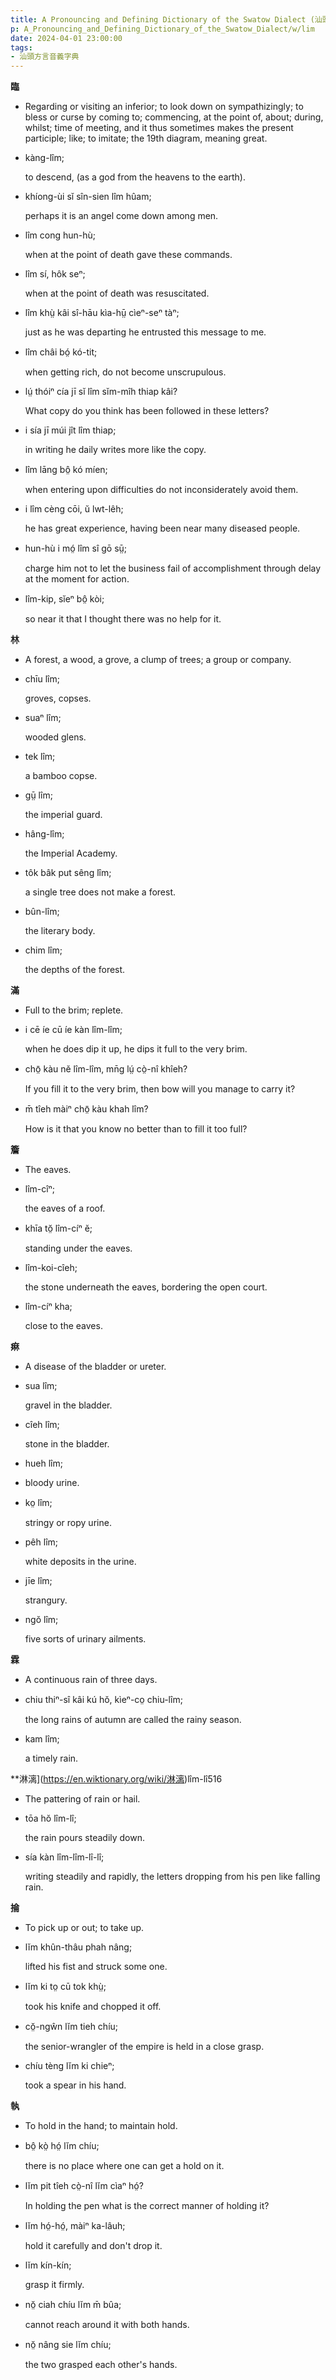 ```yaml
---
title: A Pronouncing and Defining Dictionary of the Swatow Dialect (汕頭方言音義字典) / lim
p: A_Pronouncing_and_Defining_Dictionary_of_the_Swatow_Dialect/w/lim
date: 2024-04-01 23:00:00
tags: 
- 汕頭方言音義字典
---
```



**臨**
- Regarding or visiting an inferior; to look down on sympathizingly; to bless or curse by coming to; commencing, at the  point of, about; during, whilst; time of meeting, and it thus sometimes  makes the present participle; like; to imitate; the 19th diagram,  meaning great.

- kàng-lîm;

  to descend, (as a god from the heavens to the earth).

- khíong-ùi sĭ sîn-sien lîm hûam;

  perhaps it is an angel come down among men.

- lîm cong hun-hù;

  when at the point of death gave these commands.

- lîm sí, hôk seⁿ;

  when at the point of death was resuscitated.

- lîm khṳ̀ kâi sî-hāu kìa-hṳ̄ cìeⁿ-seⁿ tàⁿ;

  just as he was departing he entrusted this message to me.

- lîm châi bó̤ kó-tit;

  when getting rich, do not become unscrupulous.

- lṳ́ thóiⁿ cía jī sĭ lîm sĭm-mîh thiap kâi?

  What copy do you think has been followed in these letters?

- i sía jī múi jît lîm thiap;

  in writing he daily writes more like the copy.

- lîm lāng bô̤ kó míen;

  when entering upon difficulties do not inconsiderately avoid them.

- i lîm cèng cōi, ŭ lwt-lêh;

  he has great experience, having been near many diseased people.

- hun-hù i mó̤ lîm sî gō sṳ̄;

  charge him not to let the business fail of accomplishment through delay at the moment for action.

- lîm-kip, sĭeⁿ bô̤ kòi;

  so near it that I thought there was no help for it.

**林**
- A forest, a wood, a grove, a clump of trees; a group or company.

- chīu lîm;

  groves, copses.

- suaⁿ lîm;

  wooded glens.

- tek lîm;

  a bamboo copse.

- gṳ̄ lîm;

  the imperial guard.

- hâng-lîm;

  the Imperial Academy.

- tôk bâk put sêng lîm;

  a single tree does not make a forest.

- bûn-lîm;

  the literary body.

- chim lîm;

  the depths of the forest.

**滿**
- Full to the brim; replete.

- i cē íe cū íe kàn lîm-lîm;

  when he does dip it up, he dips it full to the very brim.

- chō̤ kàu nĕ lîm-lîm, mn̄g lṳ́ cò̤-nî khîeh?

  If you fill it to the very brim, then bow will you manage to carry it?

- m̄ tîeh màiⁿ chō̤ kàu khah lîm?

  How is it that you know no better than to fill it too full?

**簷**
- The eaves.

- lîm-cîⁿ;

  the eaves of a roof.

- khīa tŏ̤ lîm-cíⁿ ĕ;

  standing under the eaves.

- lîm-koi-cîeh;

  the stone underneath the eaves, bordering the open court.

- lîm-cíⁿ kha;

  close to the eaves.

**痳**
- A disease of the bladder or ureter.

- sua lîm;

  gravel in the bladder.

- cîeh lîm;

  stone in the bladder.

- hueh lîm;

- bloody urine.

- ko̤ lîm;

  stringy or ropy urine.

- pêh lîm;

  white deposits in the urine.

- jīe lîm;

  strangury.

- ngŏ lîm;

  five sorts of urinary ailments.

**霖**
- A continuous rain of three days.

- chiu thiⁿ-sî kâi kú hŏ, kìeⁿ-co̤ chiu-lîm;

  the long rains of autumn are called the rainy season.

- kam lîm;

  a timely rain.

**淋漓](https://en.wiktionary.org/wiki/淋漓)lîm-lî516
- The pattering of rain or hail.

- tōa hŏ lîm-lî;

  the rain pours steadily down.

- sía kàn lîm-lîm-lî-lî;

  writing steadily and rapidly, the letters dropping from his pen like falling rain.

**掄**
- To pick up or out; to take up.

- lĭm khûn-thâu phah nâng;

  lifted his fist and struck some one.

- lĭm ki to̤ cū tok khṳ̀;

  took his knife and chopped it off.

- cŏ̤-ngŵn lĭm tieh chíu;

  the senior-wrangler of the empire is held in a close grasp.

- chíu tèng lĭm ki chieⁿ;

  took a spear in his hand.

**執**
- To hold in the hand; to maintain hold.

- bô̤ kò̤ hó̤ lĭm chíu;

  there is no place where one can get a hold on it.

- lĭm pit tîeh cò̤-nî lĭm cìaⁿ hó̤?

  In holding the pen what is the correct manner of holding it?

- lĭm hó̤-hó̤, màiⁿ ka-lâuh;

  hold it carefully and don't drop it.

- lĭm kín-kín;

  grasp it firmly.

- nŏ̤ ciah chíu lĭm m̄ bûa;

  cannot reach around it with both hands.

- nŏ̤ nâng sie lĭm chíu;

  the two grasped each other's hands.